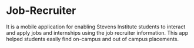 # Job-Recruiter
It is a mobile application for enabling Stevens Institute students to interact and apply jobs and internships using the job recruiter information. This app helped students easily find on-campus and out of campus placements.
